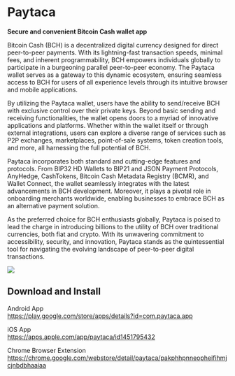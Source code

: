 # Paytaca

**Secure and convenient Bitcoin Cash wallet app**

Bitcoin Cash (BCH) is a decentralized digital currency designed for direct peer-to-peer payments. With its lightning-fast transaction speeds, minimal fees, and inherent programmability, BCH empowers individuals globally to participate in a burgeoning parallel peer-to-peer economy. The Paytaca wallet serves as a gateway to this dynamic ecosystem, ensuring seamless access to BCH for users of all experience levels through its intuitive browser and mobile applications.

By utilizing the Paytaca wallet, users have the ability to send/receive BCH with exclusive control over their private keys. Beyond basic sending and receiving functionalities, the wallet opens doors to a myriad of innovative applications and platforms. Whether within the wallet itself or through external integrations, users can explore a diverse range of services such as P2P exchanges, marketplaces, point-of-sale systems, token creation tools, and more, all harnessing the full potential of BCH.

Paytaca incorporates both standard and cutting-edge features and protocols. From BIP32 HD Wallets to BIP21 and JSON Payment Protocols, AnyHedge, CashTokens, Bitcoin Cash Metadata Registry (BCMR), and Wallet Connect, the wallet seamlessly integrates with the latest advancements in BCH development. Moreover, it plays a pivotal role in onboarding merchants worldwide, enabling businesses to embrace BCH as an alternative payment solution.

As the preferred choice for BCH enthusiasts globally, Paytaca is poised to lead the charge in introducing billions to the utility of BCH over traditional currencies, both fiat and crypto. With its unwavering commitment to accessibility, security, and innovation, Paytaca stands as the quintessential tool for navigating the evolving landscape of peer-to-peer digital transactions.

<img src="https://flipstarter.paytaca.com/images/paytaca-app-1.png">

## Download and Install

Android App
<br>https://play.google.com/store/apps/details?id=com.paytaca.app

iOS App
<br>https://apps.apple.com/app/paytaca/id1451795432

Chrome Browser Extension
<br>https://chrome.google.com/webstore/detail/paytaca/pakphhpnneopheifihmjcjnbdbhaaiaa
